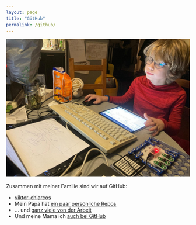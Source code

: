 ```yaml
---
layout: page
title: "GitHub"
permalink: /github/
---
```


![](../assets/images/2024-11-23-wir-lernen-git.jpg)

Zusammen mit meiner Familie sind wir auf GitHub:

- [viktor-chiarcos](viktor-chiarcos)
- Mein Papa hat [ein paar persönliche Repos](https://github.com/chiarcos)
- ... und [ganz viele von der Arbeit](https://github.com/acoli-repo/)
- Und meine Mama ich [auch bei GitHub](https://github.com/chia01)  

